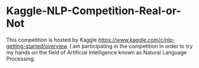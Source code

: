 # Kaggle-NLP-Competition-Real-or-Not
This competition is hosted by Kaggle https://www.kaggle.com/c/nlp-getting-started/overview. 
I am participating in the competition in order to try my hands on the field of Artificial Intelligence known as Natural Language Processing.
